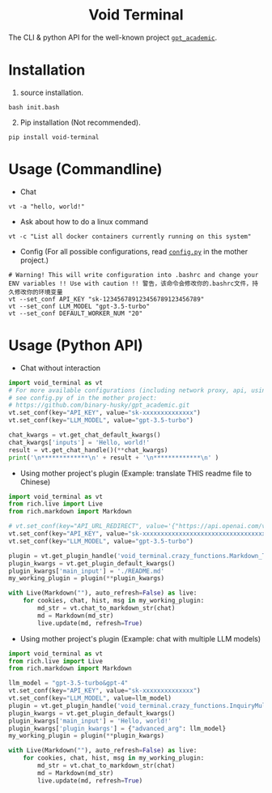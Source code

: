 # <div align=center> Void Terminal</div>

The CLI & python API for the well-known project [`gpt_academic`](https://github.com/binary-husky/gpt_academic.git).

# Installation

1. source installation.
```
bash init.bash
```

2. Pip installation (Not recommended).
```
pip install void-terminal
```

# Usage (Commandline)

- Chat

```
vt -a "hello, world!"
```

- Ask about how to do a linux command

```
vt -c "List all docker containers currently running on this system"
```


- Config (For all possible configurations, read [`config.py`](https://github.com/binary-husky/gpt_academic/blob/master/config.py) in the mother project.)
```
# Warning! This will write configuration into .bashrc and change your ENV variables !! Use with caution !! 警告，该命令会修改你的.bashrc文件，持久修改你的环境变量
vt --set_conf API_KEY "sk-123456789123456789123456789"
vt --set_conf LLM_MODEL "gpt-3.5-turbo"
vt --set_conf DEFAULT_WORKER_NUM "20"
```


# Usage (Python API)

- Chat without interaction

```python
import void_terminal as vt
# For more available configurations (including network proxy, api, using chatglm etc.),
# see config.py of in the mother project:
# https://github.com/binary-husky/gpt_academic.git
vt.set_conf(key="API_KEY", value="sk-xxxxxxxxxxxxxx")
vt.set_conf(key="LLM_MODEL", value="gpt-3.5-turbo")

chat_kwargs = vt.get_chat_default_kwargs()
chat_kwargs['inputs'] = 'Hello, world!'
result = vt.get_chat_handle()(**chat_kwargs)
print('\n*************\n' + result + '\n*************\n' )
```


- Using mother project's plugin (Example: translate THIS readme file to Chinese)

```python
import void_terminal as vt
from rich.live import Live
from rich.markdown import Markdown

# vt.set_conf(key="API_URL_REDIRECT", value='{"https://api.openai.com/v1/chat/completions": "http://11.22.33.44:5566/v1/chat/completions"}')
vt.set_conf(key="API_KEY", value="sk-xxxxxxxxxxxxxxxxxxxxxxxxxxxxxxxxxxxxxxxxxxxxxxxx")
vt.set_conf(key="LLM_MODEL", value="gpt-3.5-turbo")

plugin = vt.get_plugin_handle('void_terminal.crazy_functions.Markdown_Translate->TranslateMarkdownToSpecifiedLanguage')
plugin_kwargs = vt.get_plugin_default_kwargs()
plugin_kwargs['main_input'] = './README.md'
my_working_plugin = plugin(**plugin_kwargs)

with Live(Markdown(""), auto_refresh=False) as live:
    for cookies, chat, hist, msg in my_working_plugin:
        md_str = vt.chat_to_markdown_str(chat)
        md = Markdown(md_str)
        live.update(md, refresh=True)
```

- Using mother project's plugin (Example: chat with multiple LLM models)

```python
import void_terminal as vt
from rich.live import Live
from rich.markdown import Markdown

llm_model = "gpt-3.5-turbo&gpt-4"
vt.set_conf(key="API_KEY", value="sk-xxxxxxxxxxxxxx")
vt.set_conf(key="LLM_MODEL", value=llm_model)
plugin = vt.get_plugin_handle('void_terminal.crazy_functions.InquiryMultipleLargeLanguageModels->SimultaneousInquiry')
plugin_kwargs = vt.get_plugin_default_kwargs()
plugin_kwargs['main_input'] = 'Hello, world!'
plugin_kwargs['plugin_kwargs'] = {"advanced_arg": llm_model}
my_working_plugin = plugin(**plugin_kwargs)

with Live(Markdown(""), auto_refresh=False) as live:
    for cookies, chat, hist, msg in my_working_plugin:
        md_str = vt.chat_to_markdown_str(chat)
        md = Markdown(md_str)
        live.update(md, refresh=True)
```






